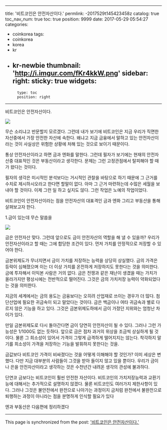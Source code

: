 
---
title: '비트코인은 안전자산이다.'
permlink: -2017529t145423458z
catalog: true
toc_nav_num: true
toc: true
position: 9999
date: 2017-05-29 05:54:27
categories:
- coinkorea
tags:
- coinkorea
- korea
- kr
- kr-newbie
thumbnail: 'http://i.imgur.com/fKr4kkW.png'
sidebar:
    right:
        sticky: true
widgets:
    -
        type: toc
        position: right
---


비트코인은 안전자산이다.

![](http://i.imgur.com/fKr4kkW.png)


무슨 소리냐고 반문할지 모르겠다. 그런데 내가 보기에 비트코인은 지금 우리가 직면한 자산중에서 가장 안전한 자산에 속한다. 왜냐고 지금 금융에서 말하고 있는 안전자산이라는 것이 사실상은 위험한 상황에 처해 있는 것으로 보이기 때문이다. 

통상 안전자산이라고 하면 금과 엔화를 말한다. 그런데 필자가 보기에는 현재의 안전자산중 대표적인 것은 부동산이라고 생각한다. 문제는 그런 고정관점에서 탈피해야 할 때가 왔다는 것이다.

필자의 생각은 미시적인 분석보다는 거시적인 관찰을 바탕으로 하기 때문에 그 근거를 수치로 제시하시오라고 한다면 할말이 없다. 아마 그 근거 마련하는데 수많은 세월을 보내야 할 것이다. 이제 그런 일 하고 싶지도 않다. 그런 작업은 노예의 작업이었다. 

비트코인이 안전자산이라는 점을 안전자산의 대표격인 금과 엔화 그리고 부동산을 통해 살펴보고자 한다.  


1.금이 있는데 무슨 말씀을

![](http://i.imgur.com/E4lEQdY.png)

금은 안전자산 맞다. 그런데 앞으로도 금이 안전자산의 역할을 해 낼 수 있을까? 우리가 안전자산이라고 할 때는 그에 합당한 조건이 있다. 먼저 가치를 안정적으로 저장할 수 있어야 한다.

금본위제도가 무너지면서 금이 가치를 저장하는 능력을 상당히 상실했다. 금의 가격은 등락이 심해졌으며 이는 더 이상 가치를 온전하게 저장하지도 못한다는 것을 의미한다. 금에 투자해서 이익본 사람은 거의 없다. 금은 전쟁과 같은 재난이 생겼을 때는 가치가 올라가지만 평상시에는 전반적으로 떨어진다. 그것은 금의 가치저장 능력이 약화되었다는 것을 의미한다. 

지금의 세계에서는 금의 용도는 금융보다는 오히려 산업재로 쓰이는 경우가 더 많다. 첨단산업에 필요한 귀금속이 되고 말았다는 것이다. 금은 백금이나 여타 귀금속과 별로 다르지 않은 기능을 하고 있다. 그것은 금본위제도하에서 금이 가졌던 지위와는 엄청난 차이가 있다. 

 만일 금본위제도로 다시 돌아간다면 금이 당연히 안전자산이 될 수 있다. 그러나 그런 가능성은 1/1000도 없는 듯하다. 앞으로 금은 점차 과거의 위상을 조금씩 상실하게 될 것이다. 물론 그 희소성이 있어서 가격이 그렇게 급격하게 떨어지지는 않는다. 착각하지 말기를 희소성이 가격을 저장하는 기능을 발휘하지  못한다는 것을. 

금값보다 비트코인 가격이 비싸졌다는 것을 어떻게 이해해야 할 것인가? 이미 세상은 변했다. 다만 지금 대부분의 사람들이 그것을 받아 들이지 않고 있을 뿐이다.
우리가 금이나 은을 안전자산이라고 생각하는 것은 수천년간 내려온 생각의 관성에 불과하다.

단연코 금보다는 비트코인이 훨씬 안전한 자산이다. 비트코인의 가치저장능력과 교환기능에 대해서는 추가적으로 설명하지 않겠다. 물론 비트코인도 여러가지 제한사항이 있다. 그러나 그것은 불안전에서 완전으로 나아가는 과정이지 금처럼 완전에서 불완전으로 퇴행하는 과정이 아니라는 점을 분명하게 인식할 필요가 있다 

엔과 부동산은 다음편에 정리하겠다

- - -

This page is synchronized from the post: ['비트코인은 안전자산이다.'](https://steemit.com/@oldstone/-2017529t145423458z)
